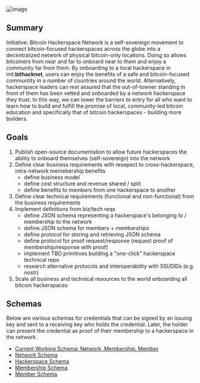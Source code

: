 ![image](https://github.com/ATLBitLab/initiative-bitcoin-hackerspace-network/assets/19941207/b1bdfd51-393b-4e67-9e7f-4742c8dcfd47)

## Summary
Initiative: Bitcoin Hackerspace Network is a self-sovereign movement to connect bitcoin-focused hackerspaces across the globe into a decentralized network
of physical bitcoin-only locations. Doing so allows bitcoiners from near and far to onboard near to them and enjoy a community far from them.
By onboarding to a local hackerspace in init:**bithacknet**, users can enjoy the benefits of a safe and bitcoin-focused communtity in a number of countries around the world. Alternatively, hackerspace leaders can rest assured that the out-of-towner standing in front of them has been vetted and onboarded by a network hackerspace they trust. In this way, we can lower the barriers to entry for all who want to learn how to build and fulfill the promise of local, community-led bitcoin education and specifically that of bitcoin hackerspaces - building more builders.

## Goals
1. Publish open-source documentation to allow future hackerspaces the ability to onboard themselves (self-sovereign) into the network
2. Define clear business requirements with resepect to cross-hackerspace, intra-network memebership benefits
   - define business model
   - define cost structure and revenue shared / split
   - define benefits to members from one hackerspace to another
3. Define clear technical requirements (functional and non-functional) from the business requirements
4. Implement definitions from biz/tech reqs
   - define JSON schema representing a hackerspace's belonging to / membership to the network
   - define JSON schema for members + memberships
   - define protocol for storing and retrieving JSON schema
   - define protocol for proof request/response (request proof of membership/response with proof)
   - implement TBD primitives building a "one-click" hackerspace technical repo
   - research alternative protocols and interoperability with SSI/DIDs (e.g. nostr)
5. Scale all business and technical resources to the world onboarding all bitcoin hackerspaces


## Schemas
Below are various schemas for credentials that can be signed by an issuing key and sent to a receiving key who holds the credential.
Later, the holder can present the credential as proof of their membership to a hackerspace in the network.
- [Current Working Schema: Network, Membership, Member](./schemas/current.json)
- [Network Schema](./schemas/network.json)
- [Hackerspace Schema](./schemas/hackerspace.json)
- [Membership Schema](./schemas/membership.json)
- [Member Schema](./schemas/member.json)